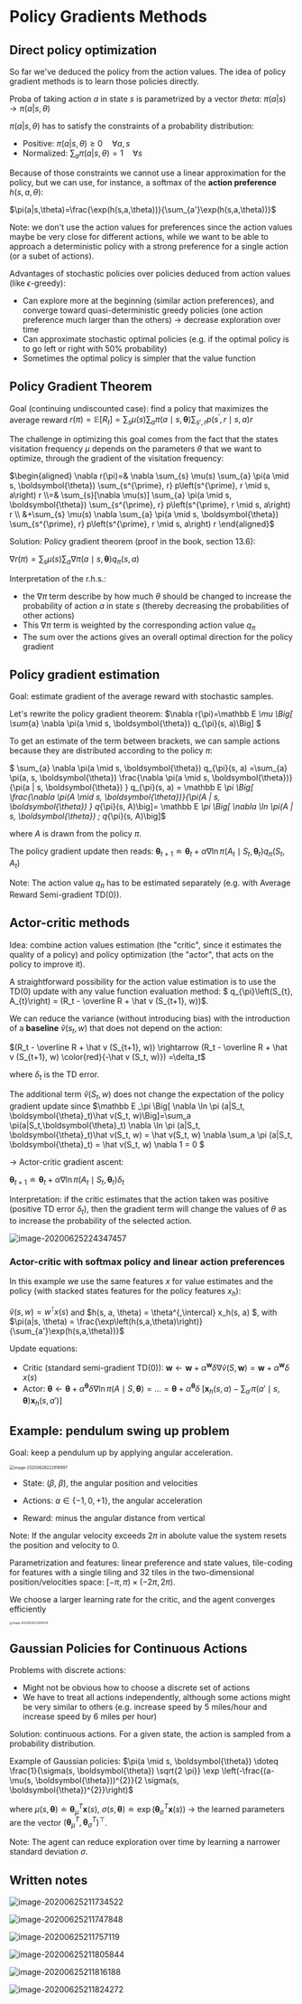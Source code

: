 # Policy Gradients Methods

## Direct policy optimization

So far we've deduced the policy from the action values. The idea of policy gradient methods is to learn those policies directly.

Proba of taking action $a$ in state $s$ is parametrized by a vector $theta$: $\pi(a|s) \rightarrow \pi(a|s, \theta)$

$\pi(a|s,\theta)$ has to satisfy the constraints of a probability distribution: 

- Positive: $\pi(a|s,\theta) \ge 0 \quad \forall a, s$
- Normalized: $\sum_a \pi(a|s,\theta) = 1 \quad \forall s$ 

Because of those constraints we cannot use a linear approximation for the policy, but we can use, for instance, a softmax of the **action preference** $h(s,a,\theta)$: 

$\pi(a|s,\theta)=\frac{\exp(h(s,a,\theta))}{\sum_{a'}\exp(h(s,a,\theta))}$ 

Note: we don't use the action values for preferences since the action values maybe be very close for different actions, while we want to be able to approach a deterministic policy with a strong preference for a single action (or a subet of actions).

Advantages of stochastic policies over policies deduced from action values (like $\epsilon$-greedy):

- Can explore more at the beginning (similar action preferences), and converge toward quasi-deterministic greedy policies (one action preference much larger than the others) → decrease exploration over time
- Can approximate stochastic optimal policies (e.g. if the optimal policy is to go left or right with 50% probability)
- Sometimes the optimal policy is simpler that the value function

## Policy Gradient Theorem

Goal (continuing undiscounted case): find a policy that maximizes the average reward $r(\pi)=\mathbb E [R_t] = \sum_{s} \mu(s) \sum_{a} \pi(a \mid s, \boldsymbol{\theta}) \sum_{s', r} p\left(s^{\prime}, r \mid s, a\right) r$ 

The challenge in optimizing this goal comes from the fact that the states visitation frequency $\mu$ depends on the parameters $\theta$ that we want to optimize, through the gradient of the visitation frequency:

$\begin{aligned} \nabla r(\pi)=& \nabla \sum_{s} \mu(s) \sum_{a} \pi(a \mid s, \boldsymbol{\theta}) \sum_{s^{\prime}, r} p\left(s^{\prime}, r \mid s, a\right) r \\=& \sum_{s}[\nabla \mu(s)] \sum_{a} \pi(a \mid s, \boldsymbol{\theta}) \sum_{s^{\prime}, r} p\left(s^{\prime}, r \mid s, a\right) r \\ &+\sum_{s} \mu(s) \nabla \sum_{a} \pi(a \mid s, \boldsymbol{\theta}) \sum_{s^{\prime}, r} p\left(s^{\prime}, r \mid s, a\right) r \end{aligned}$ ​

Solution: Policy gradient theorem (proof in the book, section 13.6): 

$\nabla r(\pi)=\sum_{s} \mu(s) \sum_{a} \nabla \pi(a \mid s, \boldsymbol{\theta}) q_{\pi}(s, a)$

Interpretation of the r.h.s.:

- the $\nabla \pi$ term describe by how much $\theta$ should be changed to increase the probability of action $a$ in state $s$  (thereby decreasing the probabilities of other actions)
- This $\nabla \pi$ term is weighted by the corresponding action value $q_\pi$
- The sum over the actions gives an overall optimal direction for the policy gradient

## Policy gradient estimation

Goal: estimate gradient of the average reward with stochastic samples. 

Let's rewrite the policy gradient theorem: $\nabla r(\pi)=\mathbb E _\mu \Big[ \sum_{a} \nabla \pi(a \mid s, \boldsymbol{\theta}) q_{\pi}(s, a)\Big] $

To get an estimate of the term between brackets, we can sample actions because they are distributed according to the policy $\pi$:  

$ \sum_{a} \nabla \pi(a \mid s, \boldsymbol{\theta}) q_{\pi}(s, a) =\sum_{a} \pi(a, s, \boldsymbol{\theta}) \frac{\nabla \pi(a \mid s, \boldsymbol{\theta})}{\pi(a | s, \boldsymbol{\theta}) } q_{\pi}(s, a) = \mathbb E _\pi \Big[ \frac{\nabla \pi(A \mid s, \boldsymbol{\theta})}{\pi(A | s, \boldsymbol{\theta}) } q_{\pi}(s, A)\big]= \mathbb E _\pi \Big[ \nabla \ln \pi(A | s, \boldsymbol{\theta}) \; q_{\pi}(s, A)\big]$

where $A$ is drawn from the policy $\pi$.

The policy gradient update then reads: $\boldsymbol{\theta}_{t+1} \doteq \boldsymbol{\theta}_{t}+\alpha \nabla \ln \pi\left(A_{t} \mid S_{t}, \boldsymbol{\theta}_{t}\right) q_{\pi}\left(S_{t}, A_{t}\right)$

Note: The action value $q_\pi$ has to be estimated separately (e.g. with Average Reward Semi-gradient TD(0)).

## Actor-critic methods

Idea: combine action values estimation (the "critic", since it estimates the quality of a policy) and policy optimization (the "actor", that acts on the policy to improve it).

A straightforward possibility for the action value estimation is to use the TD(0) update with any value function evaluation method: $ q_{\pi}\left(S_{t}, A_{t}\right) = (R_t - \overline R + \hat v (S_{t+1}, w))$.

We can reduce the variance (without introducing bias) with the introduction of a **baseline** $\hat v (s_t, w)$ that does not depend on the action: 

$(R_t - \overline R + \hat v (S_{t+1}, w)) \rightarrow (R_t - \overline R + \hat v (S_{t+1}, w) \color{red}{-\hat v (S_t, w)}) =\delta_t$ 

where $\delta_t$ is the TD error. 

The additional term $\hat v(S_t, w)$ does not change the expectation of the policy gradient update since $\mathbb E _\pi \Big[ \nabla \ln \pi (a|S_t, \boldsymbol{\theta}_t)\hat v(S_t, w)\Big]=\sum_a \pi(a|S_t,\boldsymbol{\theta}_t) \nabla \ln \pi (a|S_t, \boldsymbol{\theta}_t)\hat v(S_t, w) = \hat v(S_t, w) \nabla \sum_a  \pi (a|S_t, \boldsymbol{\theta}_t) = \hat v(S_t, w) \nabla 1 = 0 $ 

→ Actor-critic gradient ascent:

$\boldsymbol{\theta}_{t+1} \doteq \boldsymbol{\theta}_{t}+\alpha \nabla \ln \pi\left(A_{t} \mid S_{t}, \boldsymbol{\theta}_{t}\right) \delta_{t}$

Interpretation: if the critic estimates that the action taken was positive (positive TD error $\delta_t$), then the gradient term will change the values of $\theta$ as to increase the probability of the selected action.

![image-20200625224347457](assets/image-20200625224347457.png)

### Actor-critic with softmax policy and linear action preferences

In this example we use the same features $x$ for value estimates and the policy (with stacked states features for the policy features $x_h$):

$\hat v (s, w) = w^\intercal x(s)$ and $h(s, a, \theta) = \theta^{\,\intercal} 	x_h(s, a) $, with $\pi(a|s, \theta) = \frac{\exp\left(h(s,a,\theta)\right)}{\sum_{a'}\exp(h(s,a,\theta))}$

Update equations:

- Critic (standard semi-gradient TD(0)): $\mathbf{w} \leftarrow \mathbf{w}+\alpha^{\mathbf{w}} \delta \nabla \hat{v}(S, \mathbf{w})= \mathbf{w}+\alpha^{\mathbf{w}} \delta \;x(s)$
- Actor: $\boldsymbol{\theta} \leftarrow \boldsymbol{\theta}+\alpha^{\boldsymbol{\theta}} \delta \nabla \ln \pi(A \mid S, \boldsymbol{\theta})=\dots=\boldsymbol{\theta}+\alpha^{\boldsymbol{\theta}} \delta \; \left[\mathbf{x}_{h}(s, a)-\sum_{a'} \pi(a' \mid s, \boldsymbol{\theta}) \mathbf{x}_{h}(s, a')\right]$

## Example: pendulum swing up problem

Goal: keep a pendulum up by applying angular acceleration. 

<img src="assets/image-20200626222818897.png" alt="image-20200626222818897" style="zoom:50%;" />

- State: $(\beta, \;\dot\beta)$, the angular position and velocities

- Actions: $a \in \{-1, 0, +1\}$, the angular acceleration

- Reward: minus the angular distance from vertical

Note: If the angular velocity exceeds $2\pi$ in abolute value the system resets the position and velocity to 0.

Parametrization and features: linear preference and state values, tile-coding for features with a single tiling and 32 tiles in the two-dimensional position/velocities space: $[-\pi, \pi)\times(-2\pi, 2\pi)$. 

We choose a larger learning rate for the critic, and the agent converges efficiently

<img src="assets/image-20200626222900076.png" alt="image-20200626222900076" style="zoom:33%;" />

## Gaussian Policies for Continuous Actions

Problems with discrete actions:

- Might not be obvious how to choose a discrete set of actions
- We have to treat all actions independently, although some actions might be very similar to others (e.g. increase speed by 5 miles/hour and increase speed by 6 miles per hour)

Solution: continuous actions. For a given state, the action is sampled from a probability distribution.

Example of Gaussian policies: $\pi(a \mid s, \boldsymbol{\theta}) \doteq \frac{1}{\sigma(s, \boldsymbol{\theta}) \sqrt{2 \pi}} \exp \left(-\frac{(a-\mu(s, \boldsymbol{\theta}))^{2}}{2 \sigma(s, \boldsymbol{\theta})^{2}}\right)$

where $\mu(s, \boldsymbol{\theta}) \doteq \boldsymbol{\theta}_{\mu}^{T} \mathbf{x}(s)$, $\sigma(s, \boldsymbol{\theta}) \doteq \exp \left(\boldsymbol{\theta}_{\sigma}^{T} \mathbf{x}(s)\right)$ → the learned parameters are the vector $(\boldsymbol{\theta}_{\mu}^{T}, \boldsymbol{\theta}_{\sigma}^{T})^\top$. 

Note: The agent can reduce exploration over time by learning a narrower standard deviation $\sigma$.

## Written notes

![image-20200625211734522](assets/image-20200625211734522.png)

![image-20200625211747848](assets/image-20200625211747848.png)

![image-20200625211757119](assets/image-20200625211757119.png)

![image-20200625211805844](assets/image-20200625211805844.png)

![image-20200625211816188](assets/image-20200625211816188.png)

![image-20200625211824272](assets/image-20200625211824272.png)